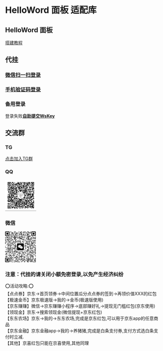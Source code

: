 # HelloWord 面板 适配库

## HelloWord 面板
<a href="https://supermanito.github.io/Helloworld/">搭建教程</a>

## 代挂
### <a href="http://43.139.83.72:2081">微信扫一扫登录</a>
### <a href="http://89.208.245.205:6789">手机验证码登录</a>
### 备用登录
登录失败<a href="http://43.139.83.72:8081/index.html#/login">**自助提交WsKey**</a>

## 交流群
### TG
<a href="https://t.me/+hHXs_RBjJkYxOGNl">点击加入TG群</a>

### QQ
<img src="./backUp/image/qq.png" width="100" alt="二维码"/>

### 微信
<img src="./backUp/image/wx.png" width="100" alt="二维码"/>


### 注意：代挂的请关闭小额免密登录,以免产生经济纠纷
⭕活动攻略:⭕<br/>
【点点券】京东->首页领券->中间位置瓜分点点券的签到->再领价值XXX的红包<br/>
【极速金币】京东极速版->我的->金币(极速版使用)<br/>
【京东赚赚】微信->京东赚赚小程序->底部赚好礼->提现无门槛红包(京东使用)<br/>
【领现金】京东->搜索领现金(微信提现+京东红包)<br/>
【东东农场】京东->我的->东东农场,完成是京东红包,可以用于京东app的任意商品<br/>
【京东金融】京东金融app->我的->养猪猪,完成是白条支付券,支付方式选白条支付时立减.<br/>
【其他】京喜红包只能在京喜使用,其他同理<br/>

